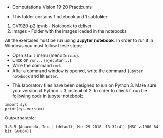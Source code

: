 * Computational Vision 19-20 Practicums 

* This folder contains 1 notebook and 1 subfolder:

1. CV1920-p2.ipynb - Notebook to deliver
2. images - Folder with the images loaded in the notebooks

All the exercises must be run using **Jupyter notebook**.
In order to run it in Windows you must follow these steps:

- Open `Start` menu (menú `Inicio`).
- Click on `run...` (`ejecutar...`).
- Write the command `cmd`.
- After a command window is opened, write the command `jupyter notebook` and hit `Enter`.

* This laboratory files have been designed to run on Python 3. Make sure your version of Python is 3 instead of 2. In order to check it run the following code in jupyter notebook:

```
import sys
print(sys.version)
```

Output sample:
```
3.6.5 |Anaconda, Inc.| (default, Mar 29 2018, 13:32:41) [MSC v.1900 64 bit (AMD64)]
```

